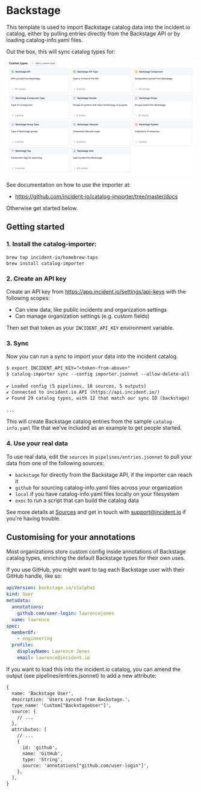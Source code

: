 # Backstage

This template is used to import Backstage catalog data into the incident.io
catalog, either by pulling entries directly from the Backstage API or by loading
catalog-info.yaml files.

Out the box, this will sync catalog types for:

![Backstage catalog types created by this config](dashboard.png)

See documentation on how to use the importer at:

- https://github.com/incident-io/catalog-importer/tree/master/docs

Otherwise get started below.

## Getting started

### 1. Install the catalog-importer:

```console
brew tap incident-io/homebrew-taps
brew install catalog-importer
```

### 2. Create an API key

Create an API key from https://app.incident.io/settings/api-keys with the
following scopes:

- Can view data, like public incidents and organization settings
- Can manage organization settings (e.g. custom fields)

Then set that token as your `INCIDENT_API_KEY` environment variable.

### 3. Sync

Now you can run a sync to import your data into the incident catalog.

```console
$ export INCIDENT_API_KEY="<token-from-above>"
$ catalog-importer sync --config importer.jsonnet --allow-delete-all

✔ Loaded config (5 pipelines, 10 sources, 5 outputs)
✔ Connected to incident.io API (https://api.incident.io/)
✔ Found 29 catalog types, with 12 that match our sync ID (backstage)

...
```

This will create Backstage catalog entries from the sample `catalog-info.yaml`
file that we've included as an example to get people started.

### 4. Use your real data

To use real data, edit the `sources` in `pipelines/entries.jsonnet` to pull your
data from one of the following sources:

- `backstage` for directly from the Backstage API, if the importer can reach it
- `github` for sourcing catalog-info.yaml files across your organization
- `local` if you have catalog-info.yaml files locally on your filesystem
- `exec` to run a script that can build the catalog data

See more details at [Sources](../sources.md) and get in touch with
support@incident.io if you're having trouble.

## Customising for your annotations

Most organizations store custom config inside annotations of Backstage catalog
types, enriching the default Backstage types for their own uses.

If you use GitHub, you might want to tag each Backstage user with their GitHub
handle, like so:

```yaml
apiVersion: backstage.io/v1alpha1
kind: User
metadata:
  annotations:
    github.com/user-login: lawrencejones
  name: lawrence
spec:
  memberOf:
    - engineering
  profile:
    displayName: Lawrence Jones
    email: lawrence@incident.io
```

If you want to load this into the incident.io catalog, you can amend the output
(see pipelines/entries.jsonnet) to add a new attribute:

```jsonnet
{
  name: 'Backstage User',
  description: 'Users synced from Backstage.',
  type_name: 'Custom["BackstageUser"]',
  source: {
    // ...
  },
  attributes: [
    // ...
    {
      id: 'github',
      name: 'GitHub',
      type: 'String',
      source: 'annotations["github.com/user-login"]',
    },
  ],
}
```
